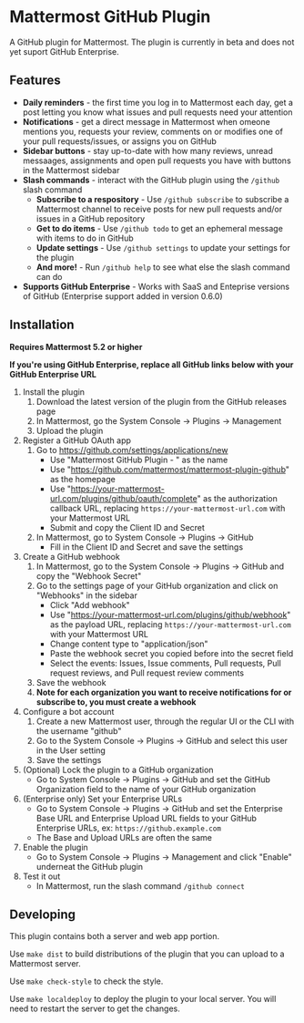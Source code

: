 # Mattermost GitHub Plugin

A GitHub plugin for Mattermost. The plugin is currently in beta and does not yet suport GitHub Enterprise.

## Features

* __Daily reminders__ - the first time you log in to Mattermost each day, get a post letting you know what issues and pull requests need your attention
* __Notifications__ - get a direct message in Mattermost when omeone mentions you, requests your review, comments on or modifies one of your pull requests/issues, or assigns you on GitHub
* __Sidebar buttons__ - stay up-to-date with how many reviews, unread messaages, assignments and open pull requests you have with buttons in the Mattermost sidebar
* __Slash commands__ - interact with the GitHub plugin using the `/github` slash command
    * __Subscribe to a respository__ - Use `/github subscribe` to subscribe a Mattermost channel to receive posts for new pull requests and/or issues in a GitHub repository
    * __Get to do items__ - Use `/github todo` to get an ephemeral message with items to do in GitHub
    * __Update settings__ - Use `/github settings` to update your settings for the plugin
    * __And more!__ - Run `/github help` to see what else the slash command can do
* __Supports GitHub Enterprise__ - Works with SaaS and Enteprise versions of GitHub (Enterprise support added in version 0.6.0)

## Installation

__Requires Mattermost 5.2 or higher__

__If you're using GitHub Enterprise, replace all GitHub links below with your GitHub Enterprise URL__

1. Install the plugin
    1. Download the latest version of the plugin from the GitHub releases page
    2. In Mattermost, go the System Console -> Plugins -> Management
    3. Upload the plugin
2. Register a GitHub OAuth app
    1. Go to https://github.com/settings/applications/new
        * Use "Mattermost GitHub Plugin - <your company name>" as the name
        * Use "https://github.com/mattermost/mattermost-plugin-github" as the homepage
        * Use "https://your-mattermost-url.com/plugins/github/oauth/complete" as the authorization callback URL, replacing `https://your-mattermost-url.com` with your Mattermost URL
        * Submit and copy the Client ID and Secret
    2. In Mattermost, go to System Console -> Plugins -> GitHub
        * Fill in the Client ID and Secret and save the settings
3. Create a GitHub webhook
    1. In Mattermost, go to the System Console -> Plugins -> GitHub and copy the "Webhook Secret"
    2. Go to the settings page of your GitHub organization and click on "Webhooks" in the sidebar
        * Click "Add webhook"
        * Use "https://your-mattermost-url.com/plugins/github/webhook" as the payload URL, replacing `https://your-mattermost-url.com` with your Mattermost URL
        * Change content type to "application/json"
        * Paste the webhook secret you copied before into the secret field
        * Select the events: Issues, Issue comments, Pull requests, Pull request reviews, and Pull request review comments
    3. Save the webhook
    4. __Note for each organization you want to receive notifications for or subscribe to, you must create a webhook__
4. Configure a bot account
    1. Create a new Mattermost user, through the regular UI or the CLI with the username "github"
    2. Go to the System Console -> Plugins -> GitHub and select this user in the User setting
    3. Save the settings
4. (Optional) Lock the plugin to a GitHub organization
    * Go to System Console -> Plugins -> GitHub and set the GitHub Organization field to the name of your GitHub organization
4. (Enterprise only) Set your Enterprise URLs
    * Go to System Console -> Plugins -> GitHub and set the Enterprise Base URL and Enterprise Upload URL fields to your GitHub Enterprise URLs, ex: `https://github.example.com`
    * The Base and Upload URLs are often the same
5. Enable the plugin
    * Go to System Console -> Plugins -> Management and click "Enable" underneat the GitHub plugin
6. Test it out
    * In Mattermost, run the slash command `/github connect`

## Developing 

This plugin contains both a server and web app portion.

Use `make dist` to build distributions of the plugin that you can upload to a Mattermost server.

Use `make check-style` to check the style.

Use `make localdeploy` to deploy the plugin to your local server. You will need to restart the server to get the changes.
